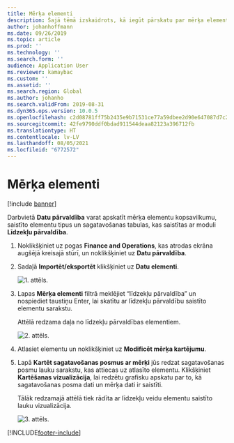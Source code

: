 ```yaml
---
title: Mērķa elementi
description: Šajā tēmā izskaidrots, kā iegūt pārskatu par mērķa elementiem līdzekļu pārvaldībā.
author: johanhoffmann
ms.date: 09/26/2019
ms.topic: article
ms.prod: ''
ms.technology: ''
ms.search.form: ''
audience: Application User
ms.reviewer: kamaybac
ms.custom: ''
ms.assetid: ''
ms.search.region: Global
ms.author: johanho
ms.search.validFrom: 2019-08-31
ms.dyn365.ops.version: 10.0.5
ms.openlocfilehash: c2d08781ff75b2435e9b71531ce77a59dbee2d90e647087d7c2c58bb4b1227e1
ms.sourcegitcommit: 42fe9790ddf0bdad911544deaa82123a396712fb
ms.translationtype: HT
ms.contentlocale: lv-LV
ms.lasthandoff: 08/05/2021
ms.locfileid: "6772572"
---
```

# <a name="target-entities"></a>Mērķa elementi

[!include [banner](../../includes/banner.md)]

 

Darbvietā **Datu pārvaldība** varat apskatīt mērķa elementu kopsavilkumu, saistīto elementu tipus un sagatavošanas tabulas, kas saistītas ar moduli **Līdzekļu pārvaldība**. 

1. Noklikšķiniet uz pogas **Finance and Operations**, kas atrodas ekrāna augšējā kreisajā stūrī, un noklikšķiniet uz **Datu pārvaldība**.

2. Sadaļā **Importēt/eksportēt** klikšķiniet uz **Datu elementi**. 

    ![1. attēls.](media/01-data-management.png)

3. Lapas **Mērķa elementi** filtrā meklējiet “līdzekļu pārvaldība” un nospiediet taustiņu Enter, lai skatītu ar līdzekļu pārvaldību saistīto elementu sarakstu.

    Attēlā redzama daļa no līdzekļu pārvaldības elementiem.

   ![2. attēls.](media/02-data-management.png)

4. Atlasiet elementu un noklikšķiniet uz **Modificēt mērķa kartējumu**.

5. Lapā **Kartēt sagatavošanas posmus ar mērķi** jūs redzat sagatavošanas posmu lauku sarakstu, kas attiecas uz atlasīto elementu. Klikšķiniet **Kartēšanas vizualizācija**, lai redzētu grafisku apskatu par to, kā sagatavošanas posma dati un mērķa dati ir saistīti. 

    Tālāk redzamajā attēlā tiek rādīta ar līdzekļu veidu elementu saistīto lauku vizualizācija.

    ![3. attēls.](media/03-data-management.png)



[!INCLUDE[footer-include](../../../includes/footer-banner.md)]